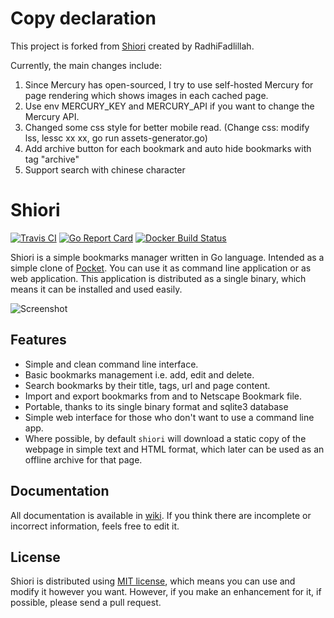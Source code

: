 # Copy declaration

This project is forked from [Shiori](https://github.com/RadhiFadlillah/shiori) created by RadhiFadlillah.

Currently, the main changes include: 

1. Since Mercury has open-sourced, I try to use self-hosted Mercury for page rendering which shows images in each cached page.
2. Use env MERCURY_KEY and MERCURY_API if you want to change the Mercury API.
3. Changed some css style for better mobile read. (Change css: modify lss, lessc xx xx, go run assets-generator.go)
4. Add archive button for each bookmark and auto hide bookmarks with tag "archive"
5. Support search with chinese character

# Shiori

[![Travis CI](https://travis-ci.org/xpgo/shiori.svg?branch=master)](https://travis-ci.org/xpgo/shiori)
[![Go Report Card](https://goreportcard.com/badge/github.com/xpgo/shiori)](https://goreportcard.com/report/github.com/xpgo/shiori)
[![Docker Build Status](https://img.shields.io/docker/build/xpgo/shiori.svg)](https://hub.docker.com/r/xpgo/shiori/)

Shiori is a simple bookmarks manager written in Go language. Intended as a simple clone of [Pocket](https://getpocket.com//). You can use it as command line application or as web application. This application is distributed as a single binary, which means it can be installed and used easily.

![Screenshot](https://raw.githubusercontent.com/xpgo/shiori/master/screenshot/pc-grid.png)

## Features

- Simple and clean command line interface.
- Basic bookmarks management i.e. add, edit and delete.
- Search bookmarks by their title, tags, url and page content.
- Import and export bookmarks from and to Netscape Bookmark file.
- Portable, thanks to its single binary format and sqlite3 database
- Simple web interface for those who don't want to use a command line app.
- Where possible, by default `shiori` will download a static copy of the webpage in simple text and HTML format, which later can be used as an offline archive for that page.

## Documentation

All documentation is available in [wiki](https://github.com/xpgo/shiori/wiki). If you think there are incomplete or incorrect information, feels free to edit it.

## License

Shiori is distributed using [MIT license](https://choosealicense.com/licenses/mit/), which means you can use and modify it however you want. However, if you make an enhancement for it, if possible, please send a pull request.
